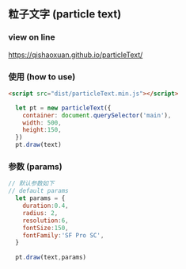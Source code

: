 ## 粒子文字 (particle text)

### view on line
https://qishaoxuan.github.io/particleText/

### 使用 (how to use)
```html
<script src="dist/particleText.min.js"></script>
```
```js
  let pt = new particleText({
    container: document.querySelector('main'),
    width: 500,
    height:150,
  })
  pt.draw(text)
```

### 参数 (params)
```js
// 默认参数如下
// default params
  let params = {
    duration:0.4,
    radius: 2,
    resolution:6,
    fontSize:150,
    fontFamily:'SF Pro SC',
  }
  
  pt.draw(text,params)
```


